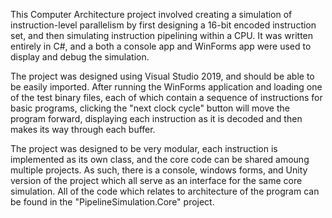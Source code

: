 This Computer Architecture project involved creating a simulation of instruction-level parallelism by first designing a 16-bit encoded instruction set, and then simulating instruction pipelining within a CPU. It was written entirely in C#, and a both a console app and WinForms app were used to display and debug the simulation.

The project was designed using Visual Studio 2019, and should be able to be easily imported. After running the WinForms application and loading one of the test binary files, each of which contain a sequence of instructions for basic programs, clicking the "next clock cycle" button will move the program forward, displaying each instruction as it is decoded and then makes its way through each buffer. 

The project was designed to be very modular, each instruction is implemented as its own class, and the core code can be shared amoung multiple projects. As such, there is a console, windows forms, and Unity version of the project which all serve as an interface for the same core simulation. All of the code which relates to architecture of the program can be found in the "PipelineSimulation.Core" project.

